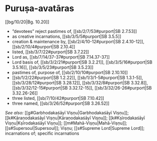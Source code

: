 # Puruṣa-avatāras

[[bg/10/20|Bg. 10.20]]

* ”devotees” reject pastimes of, [[sb/2/7/53#purport|SB 2.7.53]]
* as creative incarnations, [[sb/3/5/5#purport|SB 3.5.5]]
* creation & maintenance by, [[sb/2/4/10-12#purport|SB 2.4.10-12]], [[sb/2/10/4#purport|SB 2.10.4]]
* listed, [[sb/3/7/22#purport|SB 3.7.22]]
* Lord as, [[sb/7/14/37-37#purport|SB 7.14.37-37]]
* Lord basis of, [[sb/3/2/21#purport|SB 3.2.21]], [[sb/3/5/16#purport|SB 3.5.16]], [[sb/3/5/23#purport|SB 3.5.23]]
* pastimes of, purpose of, [[sb/2/10/10#purport|SB 2.10.10]]
*  [[sb/1/2/22#purport|SB 1.2.22]], [[sb/1/3/1-5#purport|SB 1.3.1-5]], [[sb/3/28/12#purport|SB 3.28.12]], [[sb/3/32/8#purport|SB 3.32.8]], [[sb/3/32/12-15#purport|SB 3.32.12-15]], [[sb/3/32/26-26#purport|SB 3.32.26-26]]
* three listed, [[sb/7/10/42#purport|SB 7.10.42]]
* three named, [[sb/3/26/52#purport|SB 3.26.52]]

*See also:* [[g#Garbhodakaśāyī Viṣṇu|Garbhodakaśāyī Viṣṇu]]; [[k#Kāraṇodakaśāyī Viṣṇu|Kāraṇodakaśāyī Viṣṇu]]; [[k#Kṣīrodakaśāyī Viṣṇu|Kṣīrodakaśāyī Viṣṇu]]; [[m#Mahā-Viṣṇu|Mahā-Viṣṇu]]; [[s#Supersoul|Supersoul]]; Viṣṇu; [[s#Supreme Lord|Supreme Lord]]; incarnations of; specific incarnations
